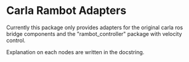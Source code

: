 # Carla Rambot Adapters

Currently this package only provides adapters for the original carla ros bridge components and the "rambot_controller" package with velocity control.

Explanation on each nodes are written in the docstring.
